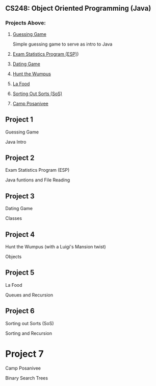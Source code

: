 ## CS248: Object Oriented Programming (Java)

### Projects Above:
1. [Guessing Game](https://github.com/noahmm35/CS248/tree/main/Project1)
 
   Simple guessing game to serve as intro to Java

3. [Exam Statistics Program (ESP)](https://github.com/noahmm35/CS248/tree/main/Project2))
4. [Dating Game](https://github.com/noahmm35/CS248/tree/main/Project3)
5. [Hunt the Wumpus](https://github.com/noahmm35/CS248/tree/main/Project4)
6. [La Food](https://github.com/noahmm35/CS248/tree/main/Project5)
7. [Sorting Out Sorts (SoS)](https://github.com/noahmm35/CS248/tree/main/Project6)
8. [Camp Posanivee](https://github.com/noahmm35/CS248/tree/main/Project7)




## Project 1

Guessing Game

Java Intro

## Project 2

Exam Statistics Program (ESP)

Java funtions and File Reading

## Project 3

Dating Game

Classes

## Project 4

Hunt the Wumpus (with a Luigi's Mansion twist)

Objects

## Project 5

La Food

Queues and Recursion

## Project 6

Sorting out Sorts (SoS)

Sorting and Recursion

# Project 7

Camp Posanivee

Binary Search Trees

